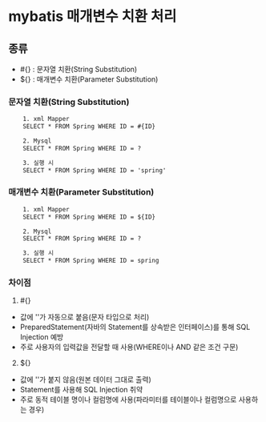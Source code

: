 # mybatis 매개변수 치환 처리

## 종류
- #{} : 문자열 치환(String Substitution)
- ${} : 매개변수 치환(Parameter Substitution)

### 문자열 치환(String Substitution)
```html
    1. xml Mapper
    SELECT * FROM Spring WHERE ID = #{ID}

    2. Mysql
    SELECT * FROM Spring WHERE ID = ?

    3. 실행 시 
    SELECT * FROM Spring WHERE ID = 'spring'
```

### 매개변수 치환(Parameter Substitution)
```html
    1. xml Mapper
    SELECT * FROM Spring WHERE ID = ${ID}

    2. Mysql
    SELECT * FROM Spring WHERE ID = ?

    3. 실행 시 
    SELECT * FROM Spring WHERE ID = spring
```

### 차이점
1. #{}
- 값에 ''가 자동으로 붙음(문자 타입으로 처리)
- PreparedStatement(자바의 Statement를 상속받은 인터페이스)를 통해 SQL Injection 예방
- 주로 사용자의 입력값을 전달할 때 사용(WHERE이나 AND 같은 조건 구문)


2. ${}
- 값에 ''가 붙지 않음(원본 데이터 그대로 출력)
- Statement를 사용해 SQL Injection 취약
- 주로 동적 테이블 명이나 컬럼명에 사용(파라미터를 테이블이나 컬럼명으로 사용하는 경우)